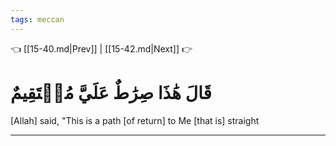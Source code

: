 ```yaml
---
tags: meccan
---
```


👈 [[15-40.md|Prev]] | [[15-42.md|Next]] 👉

# قَالَ هَٰذَا صِرَٰطٌ عَلَيَّ مُسۡتَقِيمٌ

[Allah] said, "This is a path [of return] to Me [that is] straight

---

